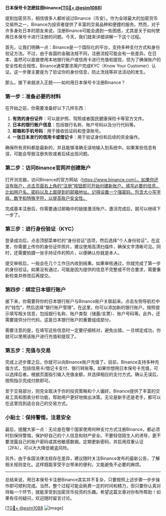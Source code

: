 **日本保号卡怎麽註冊binance[[TG💪+ @esim1088](https://t.me/s/esim1088)]**

提到加密货币，相信很多人都听说过Binance（币安）。作为全球最大的加密货币交易所之一，Binance为投资者提供了丰富的交易品种和便捷的服务。然而，对于许多身处日本的朋友来说，注册Binance可能会遇到一些困惑，尤其是关于如何使用日本保号卡进行注册的问题。今天，我们就来详细讲解一下这个过程。

首先，让我们明确一点：Binance是一个国际化的平台，支持多种支付方式和身份验证方法。不过，由于各国的金融法规不同，注册流程可能会有一些差异。在日本，虽然可以直接使用本地银行账户或信用卡进行充值和提现，但为了确保账户的安全性和合规性，Binance通常要求用户完成KYC（Know Your Customer）认证。这一步骤主要是为了验证你的身份信息，防止洗钱等非法活动的发生。

那么，接下来就进入正题——如何用日本保号卡注册Binance？

### 第一步：准备必要的材料

在开始之前，你需要准备好以下几样东西：

1. **有效的身份证件**：可以是护照、驾照或者国民健康保险卡等官方文件。
2. **日本的银行账户信息**：包括银行名称、账户号码以及分行代码等。
3. **邮箱和手机号码**：用于接收验证码和登录账号。
4. **一张日本发行的信用卡或借记卡**：用于验证身份和后续的资金操作。

确保所有资料都是最新的，并且能够准确无误地输入到系统中。如果某些信息有误，可能会导致注册失败或者后续出现问题。

### 第二步：访问Binance官网并创建账户

打开浏览器，访问Binance的官方网站（https://www.binance.com）。如果你还没有账户，点击页面右上角的“注册”按钮即可开始创建新账户。填写必要的信息，比如用户名、密码以及上面提到的邮箱地址。记得设置一个强密码，包含大小写字母、数字和特殊字符，以提高账户安全性。

完成基本注册后，你需要通过邮箱中的链接激活账户。激活完成后，就可以继续下一步了。

### 第三步：进行身份验证（KYC）

登录成功后，点击顶部菜单栏的“身份验证”选项，然后选择“个人身份验证”。在这里，你需要上传你的身份证件照片。建议使用高清扫描件，确保文字清晰可见。同时，还需要拍摄一张手持证件的照片，以便确认你就是本人。

提交审核后，一般会在几个工作日内收到结果。如果审核通过，你就完成了第一步的身份验证。如果没有通过，可能是因为提供的信息不完整或不符合要求，需要重新检查并修改后再提交。

### 第四步：绑定日本银行账户

接下来，你需要将你的日本银行账户与Binance账户关联起来。点击左侧导航栏中的“钱包”，然后选择“银行账户管理”。在这里，你可以添加新的银行账户。按照提示填写相关信息，包括银行名称、账户类型（储蓄/支票）、账户号码等。此外，还需要提供分行代码，这是日本银行账户的重要组成部分。

需要注意的是，在填写这些信息时一定要仔细核对，避免出错。一旦绑定成功，你就可以使用该账户进行充值和提现了。

### 第五步：充值与交易

完成上述步骤之后，你就可以向Binance账户充值了。目前，Binance支持多种充值方式，包括信用卡/借记卡支付、银行转账等。如果你想用日本保号卡充值，可以选择后者。根据页面指引输入充值金额，并选择相应的支付方式。确认无误后，按照指示完成付款即可。

至于交易部分，则完全取决于你的投资策略和个人偏好。Binance提供了丰富的交易工具和图表分析功能，帮助用户更好地做出决策。无论是新手还是老手，都可以在这里找到适合自己的交易方式。

### 小贴士：保持警惕，注意安全

最后，提醒大家一点：无论是在哪个国家使用何种支付方式注册Binance，都必须时刻保持警惕，保护好自己的个人信息和财产安全。不要轻信陌生人的诱导，更不要泄露自己的账户密码或其他敏感数据。定期更新密码，并启用双重认证（2FA），可以大大降低被盗风险。

另外，由于各国法律法规存在差异，建议随时关注Binance发布的最新公告，了解相关规则变化。这样既能享受平台带来的便利，又能避免不必要的麻烦。

---

总结来说，用日本保号卡注册Binance其实并不复杂，只要按照上述步骤一步步操作即可顺利完成。当然，整个过程可能会耗费一定的时间和精力，但只要你认真对待每一个环节，就能享受到加密货币投资的乐趣。希望这篇文章对你有所帮助！如果有任何疑问，欢迎随时留言讨论。

[[TG💪+ @esim1088](https://t.me/s/esim1088) ![Image](https://i.postimg.cc/4NQfJmqS/Snipaste-2025-05-13-00-14-12.png)]